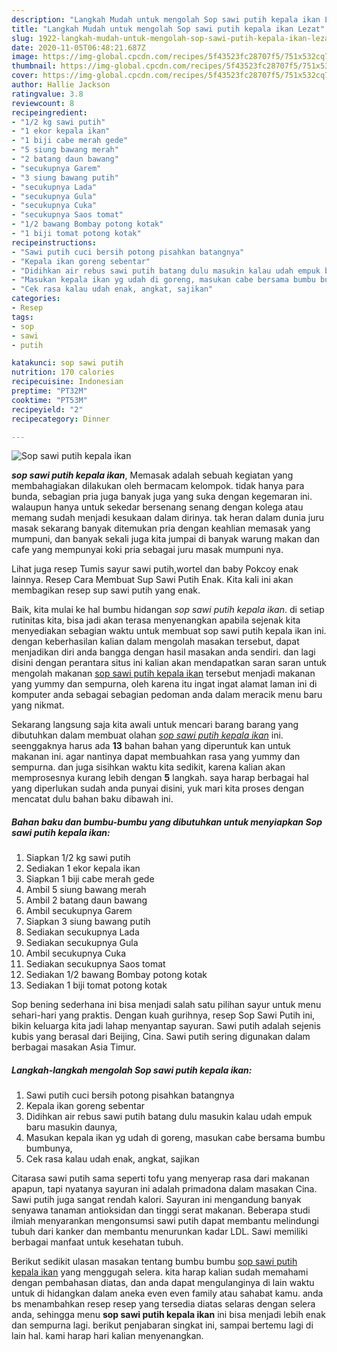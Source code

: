```yaml
---
description: "Langkah Mudah untuk mengolah Sop sawi putih kepala ikan Lezat"
title: "Langkah Mudah untuk mengolah Sop sawi putih kepala ikan Lezat"
slug: 1922-langkah-mudah-untuk-mengolah-sop-sawi-putih-kepala-ikan-lezat
date: 2020-11-05T06:48:21.687Z
image: https://img-global.cpcdn.com/recipes/5f43523fc28707f5/751x532cq70/sop-sawi-putih-kepala-ikan-foto-resep-utama.jpg
thumbnail: https://img-global.cpcdn.com/recipes/5f43523fc28707f5/751x532cq70/sop-sawi-putih-kepala-ikan-foto-resep-utama.jpg
cover: https://img-global.cpcdn.com/recipes/5f43523fc28707f5/751x532cq70/sop-sawi-putih-kepala-ikan-foto-resep-utama.jpg
author: Hallie Jackson
ratingvalue: 3.8
reviewcount: 8
recipeingredient:
- "1/2 kg sawi putih"
- "1 ekor kepala ikan"
- "1 biji cabe merah gede"
- "5 siung bawang merah"
- "2 batang daun bawang"
- "secukupnya Garem"
- "3 siung bawang putih"
- "secukupnya Lada"
- "secukupnya Gula"
- "secukupnya Cuka"
- "secukupnya Saos tomat"
- "1/2 bawang Bombay potong kotak"
- "1 biji tomat potong kotak"
recipeinstructions:
- "Sawi putih cuci bersih potong pisahkan batangnya"
- "Kepala ikan goreng sebentar"
- "Didihkan air rebus sawi putih batang dulu masukin kalau udah empuk baru masukin daunya,"
- "Masukan kepala ikan yg udah di goreng, masukan cabe bersama bumbu bumbunya,"
- "Cek rasa kalau udah enak, angkat, sajikan"
categories:
- Resep
tags:
- sop
- sawi
- putih

katakunci: sop sawi putih 
nutrition: 170 calories
recipecuisine: Indonesian
preptime: "PT32M"
cooktime: "PT53M"
recipeyield: "2"
recipecategory: Dinner

---
```



![Sop sawi putih kepala ikan](https://img-global.cpcdn.com/recipes/5f43523fc28707f5/751x532cq70/sop-sawi-putih-kepala-ikan-foto-resep-utama.jpg)

<b><i>sop sawi putih kepala ikan</i></b>, Memasak adalah sebuah kegiatan yang membahagiakan dilakukan oleh bermacam kelompok. tidak hanya para bunda, sebagian pria juga banyak juga yang suka dengan kegemaran ini. walaupun hanya untuk sekedar bersenang senang dengan kolega atau memang sudah menjadi kesukaan dalam dirinya. tak heran dalam dunia juru masak sekarang banyak ditemukan pria dengan keahlian memasak yang mumpuni, dan banyak sekali juga kita jumpai di banyak warung makan dan cafe yang mempunyai koki pria sebagai juru masak mumpuni nya.

Lihat juga resep Tumis sayur sawi putih,wortel dan baby Pokcoy enak lainnya. Resep Cara Membuat Sup Sawi Putih Enak. Kita kali ini akan membagikan resep sup sawi putih yang enak.

Baik, kita mulai ke hal bumbu hidangan <i>sop sawi putih kepala ikan</i>. di setiap rutinitas kita, bisa jadi akan terasa menyenangkan apabila sejenak kita menyediakan sebagian waktu untuk membuat sop sawi putih kepala ikan ini. dengan keberhasilan kalian dalam mengolah masakan tersebut, dapat menjadikan diri anda bangga dengan hasil masakan anda sendiri. dan lagi disini dengan perantara situs ini kalian akan mendapatkan saran saran untuk mengolah makanan <u>sop sawi putih kepala ikan</u> tersebut menjadi makanan yang yummy dan sempurna, oleh karena itu ingat ingat alamat laman ini di komputer anda sebagai sebagian pedoman anda dalam meracik menu baru yang nikmat.


Sekarang langsung saja kita awali untuk mencari barang barang yang dibutuhkan dalam membuat olahan <u><i>sop sawi putih kepala ikan</i></u> ini. seenggaknya harus ada <b>13</b> bahan bahan yang diperuntuk kan untuk makanan ini. agar nantinya dapat membuahkan rasa yang yummy dan sempurna. dan juga sisihkan waktu kita sedikit, karena kalian akan memprosesnya kurang lebih dengan <b>5</b> langkah. saya harap berbagai hal yang diperlukan sudah anda punyai disini, yuk mari kita proses dengan mencatat dulu bahan baku dibawah ini.

<!--inarticleads1-->

##### Bahan baku dan bumbu-bumbu yang dibutuhkan untuk menyiapkan Sop sawi putih kepala ikan:

1. Siapkan 1/2 kg sawi putih
1. Sediakan 1 ekor kepala ikan
1. Siapkan 1 biji cabe merah gede
1. Ambil 5 siung bawang merah
1. Ambil 2 batang daun bawang
1. Ambil secukupnya Garem
1. Siapkan 3 siung bawang putih
1. Sediakan secukupnya Lada
1. Sediakan secukupnya Gula
1. Ambil secukupnya Cuka
1. Sediakan secukupnya Saos tomat
1. Sediakan 1/2 bawang Bombay potong kotak
1. Sediakan 1 biji tomat potong kotak


Sop bening sederhana ini bisa menjadi salah satu pilihan sayur untuk menu sehari-hari yang praktis. Dengan kuah gurihnya, resep Sop Sawi Putih ini, bikin keluarga kita jadi lahap menyantap sayuran. Sawi putih adalah sejenis kubis yang berasal dari Beijing, Cina. Sawi putih sering digunakan dalam berbagai masakan Asia Timur. 

<!--inarticleads2-->

##### Langkah-langkah mengolah Sop sawi putih kepala ikan:

1. Sawi putih cuci bersih potong pisahkan batangnya
1. Kepala ikan goreng sebentar
1. Didihkan air rebus sawi putih batang dulu masukin kalau udah empuk baru masukin daunya,
1. Masukan kepala ikan yg udah di goreng, masukan cabe bersama bumbu bumbunya,
1. Cek rasa kalau udah enak, angkat, sajikan


Citarasa sawi putih sama seperti tofu yang menyerap rasa dari makanan apapun, tapi nyatanya sayuran ini adalah primadona dalam masakan Cina. Sawi putih juga sangat rendah kalori. Sayuran ini mengandung banyak senyawa tanaman antioksidan dan tinggi serat makanan. Beberapa studi ilmiah menyarankan mengonsumsi sawi putih dapat membantu melindungi tubuh dari kanker dan membantu menurunkan kadar LDL. Sawi memiliki berbagai manfaat untuk kesehatan tubuh. 

Berikut sedikit ulasan masakan tentang bumbu bumbu <u>sop sawi putih kepala ikan</u> yang menggugah selera. kita harap kalian sudah memahami dengan pembahasan diatas, dan anda dapat mengulanginya di lain waktu untuk di hidangkan dalam aneka even even family atau sahabat kamu. anda bs menambahkan resep resep yang tersedia diatas selaras dengan selera anda, sehingga menu <b>sop sawi putih kepala ikan</b> ini bisa menjadi lebih enak dan sempurna lagi. berikut penjabaran singkat ini, sampai bertemu lagi di lain hal. kami harap hari kalian menyenangkan.
